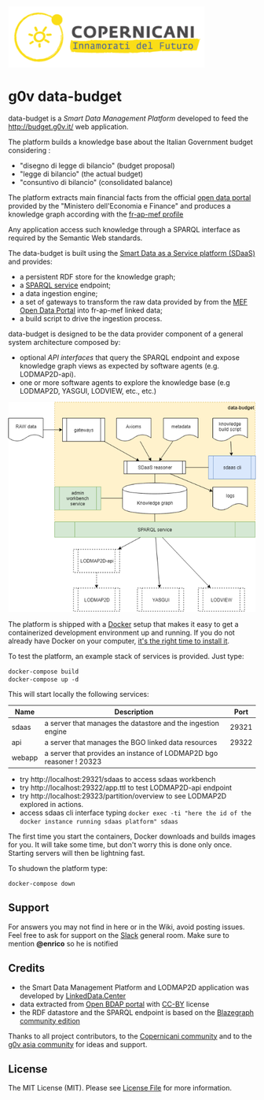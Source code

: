 ![copernicani](doc/copernicani-logo.png)

# g0v data-budget

data-budget is a *Smart Data Management Platform* developed to feed the http://budget.g0v.it/ web application.

The platform builds a knowledge base about the Italian Government budget considering :

- "disegno di legge di bilancio" (budget proposal)
- "legge di bilancio" (the actual budget)
- "consuntivo di bilancio" (consolidated balance)

The platform extracts main financial facts from the official [open data portal](https://bdap-opendata.mef.gov.it) provided 
by the "Ministero dell'Economia e Finance" and produces a knowledge graph according with the 
[fr-ap-mef profile](fr-ap-mef)

Any application access such knowledge through a SPARQL interface as required by the Semantic Web standards.

The data-budget is built using the [Smart Data as a Service platform (SDaaS)](https://github.com/linkeddatacenter/sdaas-ce) and provides:

- a persistent RDF store for the knowledge graph; 
- a [SPARQL service](https://www.w3.org/TR/sparql11-overview) endpoint; 
- a data ingestion engine; 
- a set of gateways to transform the raw data provided by from the [MEF Open Data Portal](https://openbdap.mef.gov.it) into fr-ap-mef linked data;
- a build script to drive the ingestion process.

data-budget is designed to be the data provider component of a general system architecture composed by:

- optional *API interfaces* that query the SPARQL endpoint and expose knowledge graph views as expected by software agents (e.g. LODMAP2D-api). 
- one or more software agents to explore the knowledge base (e.g LODMAP2D, YASGUI, LODVIEW, etc., etc.)

![architecture](doc/architecture.png)

The platform is shipped with a [Docker](https://docker.com) setup that makes it easy 
to get a containerized development environment up and running. 
If you do not already have Docker on your computer, 
[it's the right time to install it](https://docs.docker.com/install/).

To test the platform, an example stack of services is provided. Just type: 

```
docker-compose build
docker-compose up -d
```

This will start locally the following services:


| Name        | Description                                                   | Port 
| ----------- | ------------------------------------------------------------- | ------- 
| sdaas       | a server that manages the datastore and the ingestion engine  | 29321    
| api         | a server that manages the BGO linked data resources           | 29322 
| webapp      | a server that provides an instance of LODMAP2D bgo reasoner   ! 20323

- try http://localhost:29321/sdaas to access sdaas workbench
- try http://localhost:29322/app.ttl to test LODMAP2D-api endpoint
- try http://localhost:29323/partition/overview to see LODMAP2D explored in actions.
- access sdaas cli interface  typing `docker exec -ti "here the id of the docker instance running sdaas platform" sdaas`

The first time you start the containers, Docker downloads and builds images for you. It will take some time, but don't worry
this is done only once. Starting servers will then be lightning fast.


To shudown the platform type: 

```
docker-compose down
```


## Support

For answers you may not find in here or in the Wiki, avoid posting issues. Feel free to ask for support on the [Slack](https://copernicani.slack.com/) general room. Make sure to mention **@enrico** so he is notified


## Credits

- the Smart Data Management Platform and LODMAP2D application was developed by [LinkedData.Center](http://LinkedData.Center/)
- data extracted from [Open BDAP portal](https://bdap-opendata.mef.gov.it/) with [CC-BY](http://creativecommons.org/licenses/by/3.0) license
- the RDF datastore and the SPARQL endpoint is based on the [Blazegraph community edition](https://www.blazegraph.com/)

Thanks to all project contributors, to the [Copernicani community](https://copernicani.it/) and to the [g0v asia community](http://g0v.asia) for ideas and support.

## License

The MIT License (MIT). Please see [License File](LICENSE) for more information.
